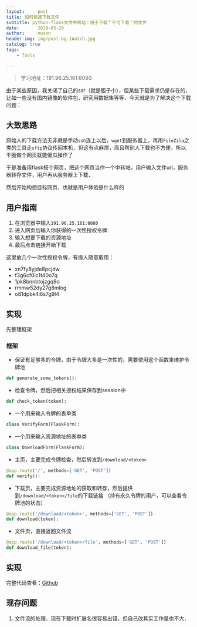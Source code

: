 ```yaml
---
layout:     post
title: 如何快速下载文件
subtitle: python-flask文件中转站：用于下载＂不可下载＂的文件
date:       2019-05-20
author:     musen
header-img: img/post-bg-iWatch.jpg
catalog: true
tags:
    - Tools

---
```

> 学习地址：191.96.25.161:8080

由于某些原因，我关闭了自己的ssr（就是胆子小），但某些下载需求仍是存在的，比如一些没有国内镜像的软件包，研究用数据集等等．今天就是为了解决这个下载问题：

## 大致思路

原始人的下载方法无非就是手动`ssh`连上以后，`wget`到服务器上，再用`FileZila`之类的工具走`sftp`协议传回本机．但这有点麻烦，而且帮别人下载也不方便，所以干脆做个网页就能傻瓜操作了

于是准备用flask搭个网页，把这个网页当作一个中转站，用户输入文件url，服务器转存文件，用户再从服务器上下载．

然后开始构想目标网页，也就是用户体验是什么样的

## 用户指南
1. 在浏览器中输入`191.96.25.161:8080`
2. 进入网页后输入你获得的一次性授权令牌
3. 输入想要下载的资源地址
4. 最后点击链接开始下载

这里放几个一次性授权令牌，有缘人随意取用：
* xn7fy8yjde8pcjdw
* f3g6cf0ic1t40o7q
* 1pk8bnnbtojzgq9o
* rmmw52dy27g8mlog
* o81dpbk4i6s7g9l4


## 实现
先整理框架
### 框架

* 保证有足够多的令牌，由于令牌大多是一次性的，需要使用这个函数来维护令牌池
```py
def generate_some_tokens():
```

* 检查令牌，然后把相关授权结果保存到session中
```py
def check_token(token):
```

* 一个用来输入令牌的表单类
```py
class VerifyForm(FlaskForm):
```

* 一个用来输入资源地址的表单类
```py
class DownloadForm(FlaskForm):
```

* 主页，主要完成令牌检查，然后转发到`/download/<token>`
```py
@app.route('/', methods=['GET', 'POST'])
def verify():
```

* 下载页，主要完成资源地址的获取和转存，然后提供到`/download/<token>/file`的下载链接
（持有永久令牌的用户，可以查看令牌池的状态）
```py
@app.route('/download/<token>', methods=['GET', 'POST'])
def download(token):
```

* 文件页，直接返回文件流
```py
@app.route('/download/<token>/file', methods=['GET', 'POST'])
def download_file(token):
```

## 实现
完整代码查看：[Github](https://github.com/loopyme/online-tools/tree/master/bridge)

## 现存问题
1. 文件流的处理．现在下载时扩展名很容易出错，但自己改其实工作量也不大．
